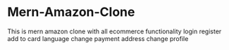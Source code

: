 # Mern-Amazon-Clone
This is mern amazon clone with all ecommerce functionality login register add to card language change payment address change profile
